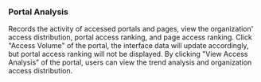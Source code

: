  ### Portal Analysis
Records the activity of accessed portals and pages, view the organization' access distribution, portal access ranking, and page access ranking. Click "Access Volume" of the portal, the interface data will update accordingly, but portal access ranking will not be displayed. By clicking "View Access Analysis" of the portal, users can view the trend analysis and organization access distribution.
